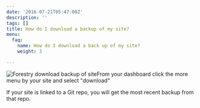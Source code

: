 ```yaml
---
date: '2016-07-21T05:47:00Z'
description: ''
tags: []
title: How do I download a backup of my site?
menu:
  faq:
    name: How do I download a back up of my site?
    weight: 3

---
```

<img src="/docs/forestryio/images/download-backup-forestry.png" alt="Forestry download backup of site" class="small right">From your dashboard click the more menu by your site and select "download"

If your site is linked to a Git repo, you will get the most recent backup from that repo.  
